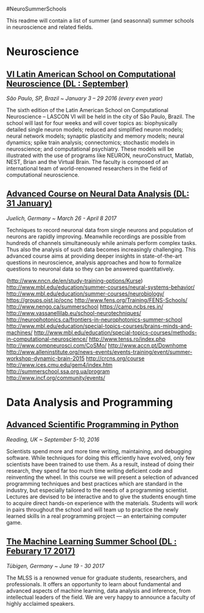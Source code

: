 #NeuroSummerSchools

This readme will contain a list of summer (and seasonnal) summer schools in neuroscience and related fields.

# Neuroscience 

## [VI Latin American School on Computational Neuroscience (DL : September)](http://www.nncn.de/en/study-training-options/Kurse)
*São Paulo, SP, Brazil ~ January 3 – 29 2016 (every even year)*

The sixth edition of the Latin American School on Computational Neuroscience – LASCON VI will be held in the city of São Paulo, Brazil. The school will last for four  weeks and will cover topics as: biophysically detailed single neuron models; reduced and simplified neuron models; neural network models; synaptic plasticity and memory models; neural dynamics; spike train analysis; connectomics; stochastic models in neuroscience; and computational psychiatry. These models will be illustrated with the use of programs like NEURON, neuroConstruct, Matlab, NEST, Brian and the Virtual Brain. The faculty is composed of an international team of world-renowned researchers in the field of computational neuroscience.

## [Advanced Course on Neural Data Analysis (DL: 31 January)](https://portal.g-node.org/advanced-course-2017/doku.php)
*Juelich, Germany ~ March 26 - April 8 2017*

Techniques to record neuronal data from single neurons and population of neurons are rapidly improving. Meanwhile recordings are possible from hundreds of channels simultaneously while animals perform complex tasks. Thus also the analysis of such data becomes increasingly challenging. This advanced course aims at providing deeper insights in state-of-the-art questions in neuroscience, analysis approaches and how to formalize questions to neuronal data so they can be answered quantitatively.




(http://www.nncn.de/en/study-training-options/Kurse)
http://www.mbl.edu/education/summer-courses/neural-systems-behavior/
http://www.mbl.edu/education/summer-courses/neurobiology/
https://groups.oist.jp/ocnc
http://www.fens.org/Training/FENS-Schools/ 
http://www.nengo.ca/summerschool
https://camp.ncbs.res.in/
http://www.vassanellilab.eu/school-neurotechniques/
http://neurophotonics.ca/frontiers-in-neurophotonics-summer-school
http://www.mbl.edu/education/special-topics-courses/brains-minds-and-machines/
http://www.mbl.edu/education/special-topics-courses/methods-in-computational-neuroscience/
http://www.tenss.ro/index.php
http://www.compneurosci.com/CoSMo/
http://www.accn.pt/Downhome
http://www.alleninstitute.org/news-events/events-training/event/summer-workshop-dynamic-brain-2015
http://crcns.org/course
http://www.ices.cmu.edu/gem4/index.htm
http://summerschool.ssa.org.ua/program
http://www.incf.org/community/events/

# Data Analysis and Programming 
## [Advanced Scientific Programming in Python ](https://python.g-node.org/wiki/)
*Reading, UK ~ September 5-10, 2016*

Scientists spend more and more time writing, maintaining, and debugging software. While techniques for doing this efficiently have evolved, only few scientists have been trained to use them. As a result, instead of doing their research, they spend far too much time writing deficient code and reinventing the wheel. In this course we will present a selection of advanced programming techniques and best practices which are standard in the industry, but especially tailored to the needs of a programming scientist. Lectures are devised to be interactive and to give the students enough time to acquire direct hands-on experience with the materials. Students will work in pairs throughout the school and will team up to practice the newly learned skills in a real programming project — an entertaining computer game.


## [The Machine Learning Summer School (DL : Feburary 17 2017) ](http://mlss.tuebingen.mpg.de/2017/index.html)
*Tübigen, Germany ~ June 19 - 30 2017*

The MLSS is a renowned venue for graduate students, researchers, and professionals. It offers an opportunity to learn about fundamental and advanced aspects of machine learning, data analysis and inference, from intellectual leaders of the field. We are very happy to announce a faculty of highly acclaimed speakers.
